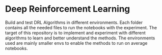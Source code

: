 # Deep Reinforcement Learning
 Build and test DRL Algorithms in different environments. 
 Each folder contains all the needed files to run the notebooks with the experiment. 
 The target of this repository is to implement and experiment with different algorithms to learn and better understand the methods.
 The environments used are mainly smaller envs to enable the methods to run on average notebooks. 
